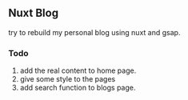 ## Nuxt Blog
try to rebuild my personal blog using nuxt and gsap.

### Todo
1. add the real content to home page.
2. give some style to the pages
3. add search function to blogs page.
